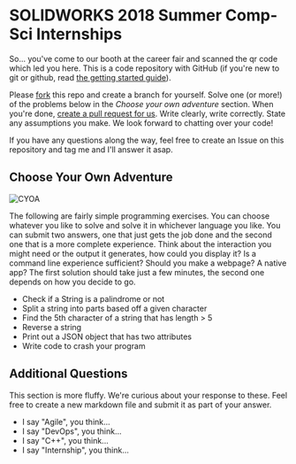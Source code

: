 # SOLIDWORKS 2018 Summer Comp-Sci Internships
So... you've come to our booth at the career fair and scanned the qr code which led you here. This is a code repository with GitHub (if you're new to git or github, read [the getting started guide](https://guides.github.com/activities/hello-world/)).

Please [fork](https://guides.github.com/activities/forking/) this repo and create a branch for yourself. Solve one (or more!) of the problems below in the _Choose your own adventure_ section. When you're done, [create a pull request for us](https://help.github.com/articles/creating-a-pull-request/). Write clearly, write correctly. State any assumptions you make. We look forward to chatting over your code! 

If you have any questions along the way, feel free to create an Issue on this repository and tag me and I'll answer it asap.

## Choose Your Own Adventure

![CYOA](https://upload.wikimedia.org/wikipedia/en/f/f0/Cave_of_time.jpg)

The following are fairly simple programming exercises. You can choose whatever you like to solve and solve it in whichever language you like. You can submit two answers, one that just gets the job done and the second one that is a more complete experience. Think about the interaction you might need or the output it generates, how could you display it? Is a command line experience sufficient? Should you make a webpage? A native app? The first solution should take just a few minutes, the second one depends on how you decide to go.

* Check if a String is a palindrome or not
* Split a string into parts based off a given character
* Find the 5th character of a string that has length > 5
* Reverse a string
* Print out a JSON object that has two attributes
* Write code to crash your program

## Additional Questions

This section is more fluffy. We're curious about your response to these. Feel free to create a new markdown file and submit it as part of your answer.

* I say "Agile", you think...
* I say "DevOps", you think...
* I say "C++", you think...
* I say "Internship", you think...
